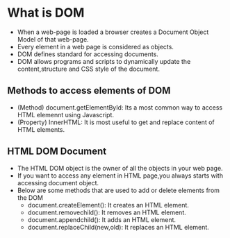 What is DOM
===================================

* When a web-page is loaded a browser creates a Document Object Model of that web-page.
* Every element in a web page is considered as objects.
* DOM defines standard for accessing documents.
* DOM allows programs and scripts to dynamically update the content,structure and CSS style of the document.

## Methods to access elements of DOM

* (Method) document.getElementById: Its a most common way to access HTML elemennt using Javascript.
* (Property) InnerHTML: It is most useful to get and replace content of HTML elements.

## HTML DOM Document

* The HTML DOM object is the owner of all the objects in your web page.
* If you want to access any element in HTML page,you always starts with accessing document object.
* Below are some methods that are used to add or delete elements from the DOM
   * document.createElement(): It creates an HTML element.
   * document.removechild(): It removes an HTML element.
   * document.appendchild(): It adds an HTML element.
   * document.replaceChild(new,old): It replaces an HTML element.
